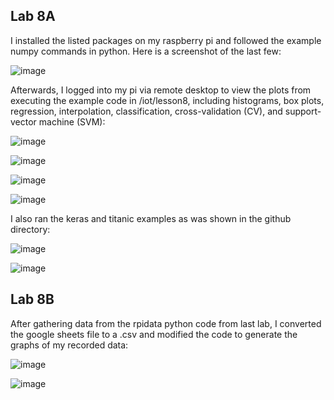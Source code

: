 ## Lab 8A

<p>I installed the listed packages on my raspberry pi and followed the example numpy commands in python. Here is a screenshot of the last few:</p>

![image](https://github.com/cromero2/Design6/assets/98184880/82fa8538-531e-4c86-9063-a7d116920f5d)

<p>Afterwards, I logged into my pi via remote desktop to view the plots from executing the example code in /iot/lesson8, including histograms, box plots, regression, interpolation, classification, cross-validation (CV), and support-vector machine (SVM):</p>

![image](https://github.com/cromero2/Design6/assets/98184880/7ddd29b0-9269-49cc-b78a-3df9a7ba544c)

![image](https://github.com/cromero2/Design6/assets/98184880/18cad98f-7c63-497d-ade3-ae1af75fc009)

![image](https://github.com/cromero2/Design6/assets/98184880/c16f7f42-6389-4aa1-b739-ed243f81d960)

![image](https://github.com/cromero2/Design6/assets/98184880/72aa515e-1b51-4af6-a6f4-b5086aaf7f3a)


<p>I also ran the keras and titanic examples as was shown in the github directory:</p>

![image](https://github.com/cromero2/Design6/assets/98184880/1790752f-552f-41d0-a799-9a3c04c48433)

![image](https://github.com/cromero2/Design6/assets/98184880/04157acb-2a56-425b-946b-f3153f7ef1d3)

## Lab 8B

<p>After gathering data from the rpidata python code from last lab, I converted the google sheets file to a .csv and modified the code to generate the graphs of my recorded data:</p>

![image](https://github.com/cromero2/Design6/assets/98184880/5e24306e-0fda-4873-a891-8d9b474987ab)

![image](https://github.com/cromero2/Design6/assets/98184880/5f0a1f44-a6d4-4119-8f66-701a304f4f8a)
